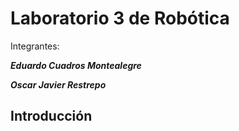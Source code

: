# Laboratorio 3 de Robótica
Integrantes:

***Eduardo Cuadros Montealegre***

***Oscar Javier Restrepo***

## Introducción
